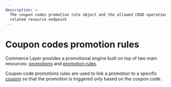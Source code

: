 ```yaml
---
description: >-
  The coupon codes promotion rule object and the allowed CRUD operations on the
  related resource endpoint
---
```


# Coupon codes promotion rules

Commerce Layer provides a promotional engine built on top of two main resources: [promotions](https://docs.commercelayer.io/api/resources/promotions) and [promotion rules](https://docs.commercelayer.io/api/resources/promotion\_rules).

Coupon code promotions rules are used to link a promotion to a specific [coupon](https://docs.commercelayer.io/api/resources/coupons) so that the promotion is triggered only based on the coupon code.
